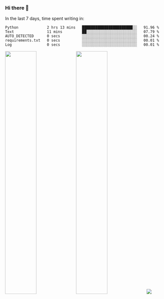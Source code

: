 ### Hi there 👋

In the last 7 days, time spent writing in:

<!--START_SECTION:waka-->

```text
Python             2 hrs 13 mins   ███████████████████████░░   91.96 %
Text               11 mins         ██░░░░░░░░░░░░░░░░░░░░░░░   07.79 %
AUTO_DETECTED      0 secs          ░░░░░░░░░░░░░░░░░░░░░░░░░   00.24 %
requirements.txt   0 secs          ░░░░░░░░░░░░░░░░░░░░░░░░░   00.01 %
Log                0 secs          ░░░░░░░░░░░░░░░░░░░░░░░░░   00.01 %
```

<!--END_SECTION:waka-->

<img src="https://wakatime.com/share/@jimtje/5d0c92de-08f8-4a72-8f2f-6a9693d1e318.svg" width=45% height=45%> <img src="https://wakatime.com/share/@jimtje/501498ae-bda5-4da7-a89d-b40bcdd5556d.svg" width=45% height=45%>
![](https://hit.yhype.me/github/profile?user_id=43537315)
